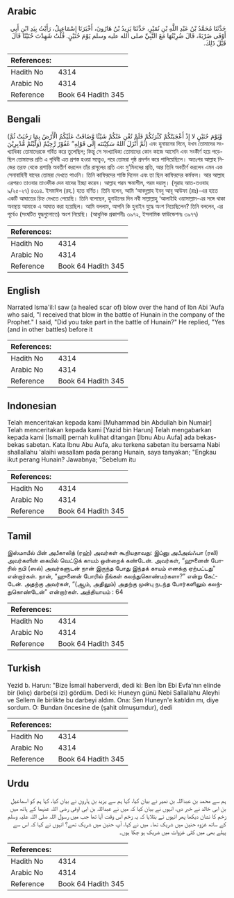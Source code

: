 ## Arabic


<div dir="rtl" lang="ar" style={{fontSize:'larger',backgroundColor:'#f8f9fa',padding:20}}>
حَدَّثَنَا مُحَمَّدُ بْنُ عَبْدِ اللَّهِ بْنِ نُمَيْرٍ، حَدَّثَنَا يَزِيدُ بْنُ هَارُونَ، أَخْبَرَنَا إِسْمَاعِيلُ، رَأَيْتُ بِيَدِ ابْنِ أَبِي أَوْفَى ضَرْبَةً، قَالَ ضُرِبْتُهَا مَعَ النَّبِيِّ صلى الله عليه وسلم يَوْمَ حُنَيْنٍ‏.‏ قُلْتُ شَهِدْتَ حُنَيْنًا قَالَ قَبْلَ ذَلِكَ‏.‏
</div>
<div style={{backgroundColor:'#f8f9fa',padding:20, marginBottom: 10}}><table> <thead> <tr> <th>References:</th> <th></th> </tr> </thead> <tbody><tr><td>Hadith No</td><td>4314</td></tr><tr><td>Arabic No</td><td>4314</td></tr><tr><td>Reference</td><td>Book 64 Hadith 345</td></tr></tbody></table></div>

## Bengali


<div dir="ltr" lang="bn" style={{fontSize:'larger',backgroundColor:'#f8f9fa',padding:20}}>
(وَّيَوْمَ حُنَيْنٍ لا إِذْ أَعْجَبَتْكُمْ كَثْرَتُكُمْ فَلَمْ تُغْنِ عَنْكُمْ شَيْئًا وَّضَاقَتْ عَلَيْكُمُ الْأَرْضُ بِمَا رَحُبَتْ ثُمَّ وَلَّيْتُمْ مُّدْبِرِيْنَ) ثُمَّ أَنْزَلَ اللهُ سَكِيْنَتَه إِلَى قَوْلِهِ” غَفُوْرٌ رَّحِيْمٌ) এবং হুনায়নের দিনে, যখন তোমাদের সংখ্যাধিক্য তোমাদেরকে গর্বিত করে তুলেছিল; কিন্তু সে সংখ্যাধিক্য তোমাদের কোন কাজে আসেনি এবং সংকীর্ণ হয়ে পড়েছিল তোমাদের প্রতি এ পৃথিবী এত প্রশস্ত হওয়া সত্ত্বেও, পরে তোমরা পৃষ্ঠ প্রদর্শন করে পালিয়েছিলে। অতঃপর আল্লাহ নিজের তরফ থেকে প্রশান্তি অবতীর্ণ করলেন তাঁর রাসূলের প্রতি এবং মু’মিনদের প্রতি, আর তিনি অবতীর্ণ করলেন এমন এক সেনাবাহিনী যাদের তোমরা দেখতে পাওনি। তিনি কাফিরদের শাস্তি দিলেন এবং তা ছিল কাফিরদের কর্মফল। আর আল্লাহ এরপরও তাওবার তাওফীক দেন যাদের ইচ্ছা করেন। আল্লাহ পরম ক্ষমাশীল, পরম দয়ালু। (সূরাহ আত-তওবাহ ৯/২৫-২৭) ৪৩১৪. ইসমাঈল (রহ.) হতে বর্ণিত। তিনি বলেন, আমি ‘আবদুল্লাহ ইবনু আবূ আউফা (রাঃ)-এর হাতে একটি আঘাতের চিহ্ন দেখতে পেয়েছি। তিনি বলেছেন, হুনাইনের দিন নবী সাল্লাল্লাহু ‘আলাইহি ওয়াসাল্লাম-এর সঙ্গে থাকা অবস্থায় আমাকে এ আঘাত করা হয়েছিল। আমি বললাম, আপনি কি হুনাইন যুদ্ধে অংশ নিয়েছিলেন? তিনি বললেন, এর পূর্বেও (সংঘটিত যুদ্ধগুলোতে) অংশ নিয়েছি। (আধুনিক প্রকাশনীঃ ৩৯৭২, ইসলামিক ফাউন্ডেশনঃ ৩৯৭৭)
</div>
<div style={{backgroundColor:'#f8f9fa',padding:20, marginBottom: 10}}><table> <thead> <tr> <th>References:</th> <th></th> </tr> </thead> <tbody><tr><td>Hadith No</td><td>4314</td></tr><tr><td>Arabic No</td><td>4314</td></tr><tr><td>Reference</td><td>Book 64 Hadith 345</td></tr></tbody></table></div>

## English


<div dir="ltr" lang="en" style={{fontSize:'larger',backgroundColor:'#f8f9fa',padding:20}}>
Narrated Isma'il:I saw (a healed scar of) blow over the hand of Ibn Abi 'Aufa who said, "I received that blow in the battle of Hunain in the company of the Prophet." I said, "Did you take part in the battle of Hunain?" He replied, "Yes (and in other battles) before it
</div>
<div style={{backgroundColor:'#f8f9fa',padding:20, marginBottom: 10}}><table> <thead> <tr> <th>References:</th> <th></th> </tr> </thead> <tbody><tr><td>Hadith No</td><td>4314</td></tr><tr><td>Arabic No</td><td>4314</td></tr><tr><td>Reference</td><td>Book 64 Hadith 345</td></tr></tbody></table></div>

## Indonesian


<div dir="ltr" lang="id" style={{fontSize:'larger',backgroundColor:'#f8f9fa',padding:20}}>
Telah menceritakan kepada kami [Muhammad bin Abdullah bin Numair] Telah menceritakan kepada kami [Yazid bin Harun] Telah mengabarkan kepada kami [Ismail] pernah kulihat ditangan [Ibnu Abu Aufa] ada bekas-bekas sabetan. Kata Ibnu Abu Aufa, aku terkena sabetan itu bersama Nabi shallallahu 'alaihi wasallam pada perang Hunain, saya tanyakan; "Engkau ikut perang Hunain? Jawabnya; "Sebelum itu
</div>
<div style={{backgroundColor:'#f8f9fa',padding:20, marginBottom: 10}}><table> <thead> <tr> <th>References:</th> <th></th> </tr> </thead> <tbody><tr><td>Hadith No</td><td>4314</td></tr><tr><td>Arabic No</td><td>4314</td></tr><tr><td>Reference</td><td>Book 64 Hadith 345</td></tr></tbody></table></div>

## Tamil


<div dir="ltr" lang="ta" style={{fontSize:'larger',backgroundColor:'#f8f9fa',padding:20}}>
இஸ்மாயீல் பின் அபீகாலித் (ரஹ்) அவர்கள் கூறியதாவது: இப்னு அபீஅவ்ஃபா (ரலி) அவர்களின் கையில் வெட்டுக் காயம் ஒன்றைக் கண்டேன். அவர்கள், “ஹுனைன் போரில் நபி (ஸல்) அவர்களுடன் நான் இருந்த போது இந்தக் காயம் எனக்கு ஏற்பட்டது” என்றார்கள். நான், “ஹுனைன் போரில் நீங்கள் கலந்துகொண்டீர்களா?” என்று கேட்டேன். அதற்கு அவர்கள், “(ஆம், அதிலும்) அதற்கு முன்பு நடந்த போர்களிலும் கலந்துகொண்டேன்” என்றார்கள். அத்தியாயம் : 64
</div>
<div style={{backgroundColor:'#f8f9fa',padding:20, marginBottom: 10}}><table> <thead> <tr> <th>References:</th> <th></th> </tr> </thead> <tbody><tr><td>Hadith No</td><td>4314</td></tr><tr><td>Arabic No</td><td>4314</td></tr><tr><td>Reference</td><td>Book 64 Hadith 345</td></tr></tbody></table></div>

## Turkish


<div dir="ltr" lang="tr" style={{fontSize:'larger',backgroundColor:'#f8f9fa',padding:20}}>
Yezid b. Harun: "Bize İsmail haberverdi, dedi ki: Ben İbn Ebi Evfa'nın elinde bir (kılıç) darbe(si izi) gördüm. Dedi ki: Huneyn günü Nebi Sallallahu Aleyhi ve Sellem ile birlikte bu darbeyi aldım. Ona: Sen Huneyn'e katıldın mı, diye sordum. O: Bundan öncesine de (şahit olmuşumdur), dedi
</div>
<div style={{backgroundColor:'#f8f9fa',padding:20, marginBottom: 10}}><table> <thead> <tr> <th>References:</th> <th></th> </tr> </thead> <tbody><tr><td>Hadith No</td><td>4314</td></tr><tr><td>Arabic No</td><td>4314</td></tr><tr><td>Reference</td><td>Book 64 Hadith 345</td></tr></tbody></table></div>

## Urdu


<div dir="rtl" lang="ur" style={{fontSize:'larger',backgroundColor:'#f8f9fa',padding:20}}>
ہم سے محمد بن عبداللہ بن نمیر نے بیان کیا، کہا ہم سے یزید بن ہارون نے بیان کیا، کہا ہم کو اسماعیل بن ابی خالد نے خبر دی، انہوں نے بیان کیا کہ میں نے عبداللہ بن ابی اوفی رضی اللہ عنہما کے ہاتھ میں زخم کا نشان دیکھا پھر انہوں نے بتلایا کہ یہ زخم اس وقت آیا تھا جب میں رسول اللہ صلی اللہ علیہ وسلم کے ساتھ غزوہ حنین میں شریک تھا۔ میں نے کہا، آپ حنین میں شریک تھے؟ انہوں نے کہا کہ اس سے پہلے بھی میں کئی غزوات میں شریک ہو چکا ہوں۔
</div>
<div style={{backgroundColor:'#f8f9fa',padding:20, marginBottom: 10}}><table> <thead> <tr> <th>References:</th> <th></th> </tr> </thead> <tbody><tr><td>Hadith No</td><td>4314</td></tr><tr><td>Arabic No</td><td>4314</td></tr><tr><td>Reference</td><td>Book 64 Hadith 345</td></tr></tbody></table></div>